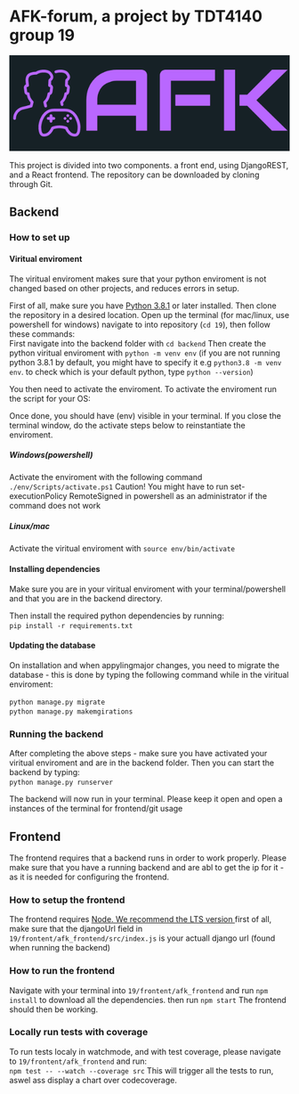 # AFK-forum, a project by TDT4140 group 19

![logo][logo]

[logo]: frontend/afk_frontend/public/AFK-logo%20side.png "AFK logo"


This project is divided into two components. a front end, using DjangoREST, and a React frontend. The repository can be downloaded by cloning through Git.


## Backend

### How to set up

#### Viritual enviroment
The viritual enviroment makes sure that your python enviroment is not changed based on other projects, and reduces errors in setup.

First of all, make sure you have [Python 3.8.1](https://www.python.org/downloads/release/python-381/) or later installed. Then clone the repository in a desired location. Open up the terminal (for mac/linux, use powershell for windows) navigate to into repository (`cd 19`), then follow these commands:   
First navigate into the backend folder with `cd backend`
Then create the python viritual enviroment with `python -m venv env`
(if you are not running python 3.8.1 by default, you might have to specify it e.g `python3.8 -m venv env`. to check which is your default python, type ``python --version``)

You then need to activate the enviroment.
To activate the enviroment run the script for your OS:

Once done, you should have (env) visible in your terminal. If you close the terminal window, do the activate steps below to reinstantiate the enviroment. 

##### Windows(powershell)
Activate the enviroment with the following command `./env/Scripts/activate.ps1`
Caution! You might have to run set-executionPolicy RemoteSigned in powershell as an administrator if the command does not work

##### Linux/mac
Activate the viritual enviroment with `source env/bin/activate`


#### Installing dependencies

Make sure you are in your viritual enviroment with your terminal/powershell and that you are in the backend directory.

Then install the required python dependencies by running:  
    ```pip install -r requirements.txt```

#### Updating the database

On installation and when appylingmajor changes, you need to migrate the database - this is done by typing the following command while in the viritual enviroment:   

```python manage.py migrate```   
```python manage.py makemgirations```

### Running the backend

After completing the above steps - make sure you have activated your viritual enviroment and are in the backend folder. Then you can start the backend by typing:   
`python manage.py runserver`

The backend will now run in your terminal. Please keep it open and open a instances of the terminal for frontend/git usage
    
    

## Frontend

The frontend requires that a backend runs in order to work properly. Please make sure that you have a running backend and are abl to get the ip for it - as it is needed for configuring the frontend.

### How to setup the frontend

The frontend requires [Node. We recommend the LTS version ](https://nodejs.org/en/download/)
first of all, make sure that the djangoUrl field in `19/frontent/afk_frontend/src/index.js` is your actuall django url (found when running the backend)

### How to run the frontend
Navigate with your terminal into `19/frontent/afk_frontend` and run `npm install` to download all the dependencies. then run `npm start` The frontend should then be working.

### Locally run tests with coverage 
To run tests localy in watchmode, and with test coverage, please navigate to `19/frontent/afk_frontend` and run:   
`npm test -- --watch --coverage src`
This will trigger all the tests to run, aswel ass display a chart over codecoverage.


